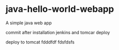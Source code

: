 java-hello-world-webapp
=======================

A simple java web app


commit after installation jenkins and tomcar deploy


deploy to tomcat
fdddfdf
fdsfdsfs
